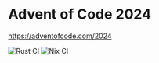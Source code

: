 # Advent of Code 2024

https://adventofcode.com/2024

![Rust CI](https://github.com/glennhartmann/aoc24/actions/workflows/rust.yml/badge.svg?event=push) ![Nix CI](https://github.com/glennhartmann/aoc24/actions/workflows/nix.yml/badge.svg?event=push)
